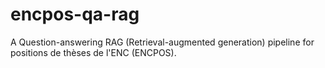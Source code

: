 # encpos-qa-rag
A Question-answering RAG (Retrieval-augmented generation) pipeline for positions de thèses de l'ENC (ENCPOS).
